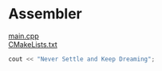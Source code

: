 # Assembler

<body><a href="docs/main.cpp.html">main.cpp</a><br /><a href="docs/CMakeLists.txt.html">CMakeLists.txt</a><br />
  
  ```cpp
  cout << "Never Settle and Keep Dreaming";
  
  ```
